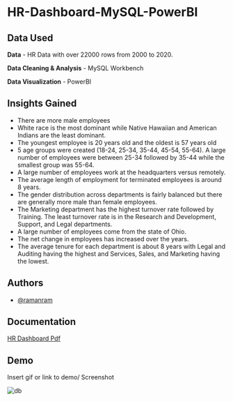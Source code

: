
# HR-Dashboard-MySQL-PowerBI

## Data Used

**Data** - HR Data with over 22000 rows from 2000 to 2020.

**Data Cleaning & Analysis** - MySQL Workbench

**Data Visualization** - PowerBI

## Insights Gained
 - There are more male employees
 - White race is the most dominant while Native Hawaiian and American Indians are the least dominant.
 - The youngest employee is 20 years old and the oldest is 57 years old
 - 5 age groups were created (18-24, 25-34, 35-44, 45-54, 55-64). A large number of employees were between 25-34 followed by 35-44 while the smallest group was 55-64.
 - A large number of employees work at the headquarters versus remotely.
 - The average length of employment for terminated employees is around 8 years.
 - The gender distribution across departments is fairly balanced but there are generally more male than female employees.
 - The Marketing department has the highest turnover rate followed by Training. The least turnover rate is in the Research and Development, Support, and Legal departments.
 - A large number of employees come from the state of Ohio.
 - The net change in employees has increased over the years.
- The average tenure for each department is about 8 years with Legal and Auditing having the highest and Services, Sales, and Marketing having the lowest.


## Authors

- [@ramanram](https://github.com/raman2-dev)


## Documentation

[HR Dashboard Pdf](https://github.com/raman2-dev/HR-Dashboard-MySQL-PowerBI/blob/main/Demo/HR%20Dashboard.pdf)


## Demo

Insert gif or link to demo/ Screenshot 

![db](https://github.com/raman2-dev/HR-Dashboard-MySQL-PowerBI/assets/80435227/9a91eae7-4bf5-490b-9413-187e56811470)

